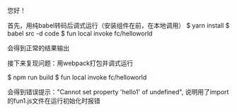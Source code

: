 
您好！

首先，用纯babel转码后调式运行（安装组件在前，在本地调用）
$ yarn install 
$ babel src -d code
$ fun local invoke fc/helloworld

会得到正常的结果输出




接下来复现问题：用webpack打包并调式运行

$ npm run build 
$ fun local invoke fc/helloworld

会得到错误提示："Cannot set property 'hello1' of undefined", 说明用了import的fun1.js文件在运行初始化时报错

